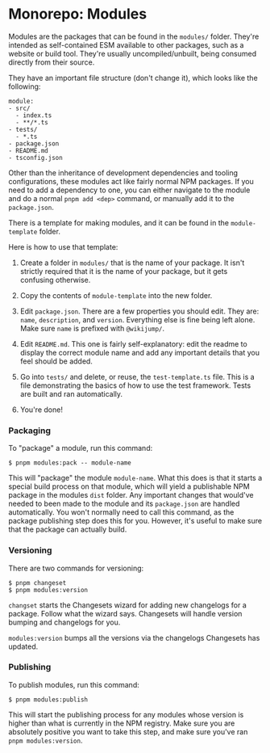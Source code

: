 # Monorepo: Modules

Modules are the packages that can be found in the `modules/` folder. They're intended as self-contained ESM available to other packages, such as a website or build tool. They're usually uncompiled/unbuilt, being consumed directly from their source.

They have an important file structure (don't change it), which looks like the following:

```
module:
- src/
  - index.ts
  - **/*.ts
- tests/
  - *.ts
- package.json
- README.md
- tsconfig.json
```

Other than the inheritance of development dependencies and tooling configurations, these modules act like fairly normal NPM packages. If you need to add a dependency to one, you can either navigate to the module and do a normal `pnpm add <dep>` command, or manually add it to the `package.json`.

There is a template for making modules, and it can be found in the `module-template` folder.

Here is how to use that template:

1. Create a folder in `modules/` that is the name of your package.
   It isn't strictly required that it is the name of your package, but it gets confusing otherwise.

2. Copy the contents of `module-template` into the new folder.

3. Edit `package.json`.
   There are a few properties you should edit. They are: `name`, `description`, and `version`. Everything else is fine being left alone. Make sure `name` is prefixed with `@wikijump/`.

4. Edit `README.md`.
   This one is fairly self-explanatory: edit the readme to display the correct module name and add any important details that you feel should be added.

5. Go into `tests/` and delete, or reuse, the `test-template.ts` file.
   This is a file demonstrating the basics of how to use the test framework. Tests are built and ran automatically.

6. You're done!

### Packaging

To "package" a module, run this command:

```
$ pnpm modules:pack -- module-name
```

This will "package" the module `module-name`. What this does is that it starts a special build process on that module, which will yield a publishable NPM package in the modules `dist` folder. Any important changes that would've needed to been made to the module and its `package.json` are handled automatically. You won't normally need to call this command, as the package publishing step does this for you. However, it's useful to make sure that the package can actually build.

### Versioning

There are two commands for versioning:

```
$ pnpm changeset
$ pnpm modules:version
```

`changset` starts the Changesets wizard for adding new changelogs for a package. Follow what the wizard says. Changesets will handle version bumping and changelogs for you.

`modules:version` bumps all the versions via the changelogs Changesets has updated.

### Publishing

To publish modules, run this command:

```
$ pnpm modules:publish
```

This will start the publishing process for any modules whose version is higher than what is currently in the NPM registry. Make sure you are absolutely positive you want to take this step, and make sure you've ran `pnpm modules:version`.
